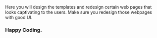Here you will design the templates and redesign certain web pages that looks captivating to the users.
Make sure you redesign those webpages with good UI. <br>
### Happy Coding.
